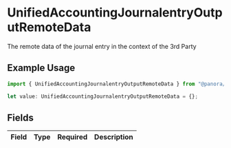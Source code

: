 # UnifiedAccountingJournalentryOutputRemoteData

The remote data of the journal entry in the context of the 3rd Party

## Example Usage

```typescript
import { UnifiedAccountingJournalentryOutputRemoteData } from "@panora/sdk/models/components";

let value: UnifiedAccountingJournalentryOutputRemoteData = {};
```

## Fields

| Field       | Type        | Required    | Description |
| ----------- | ----------- | ----------- | ----------- |